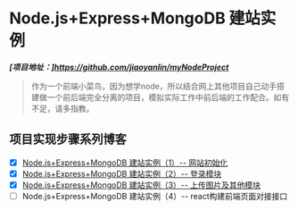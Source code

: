# Node.js+Express+MongoDB 建站实例

***[项目地址：]https://github.com/jiaoyanlin/myNodeProject***


> 作为一个前端小菜鸟，因为想学node，所以结合网上其他项目自己动手搭建做一个前后端完全分离的项目，模拟实际工作中前后端的工作配合。如有不足，请多指教。

## 项目实现步骤系列博客

- [x] [Node.js+Express+MongoDB 建站实例（1）-- 网站初始化](./01_网站初始化.md)
- [x] [Node.js+Express+MongoDB 建站实例（2）-- 登录模块](./02_登录模块.md)
- [x] [Node.js+Express+MongoDB 建站实例（3）-- 上传图片及其他模块](./03_上传图片及其他模块.md)
- [ ] Node.js+Express+MongoDB 建站实例（4）-- react构建前端页面对接接口
